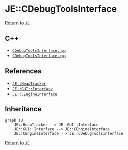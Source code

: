 # JE::CDebugToolsInterface

[Return to `JE`](/docs/je.md)

## C++

- [`CDebugToolsInterface.hpp`](/src/je/CDebugToolsInterface.hpp)
- [`CDebugToolsInterface.cpp`](/src/je/CDebugToolsInterface.cpp)

## References

- [`JE::HeapTracker`](/docs/je/HeapTracker.md)
- [`JE::GUI::Interface`](/docs/je/GUI/Interface.md)
- [`JE::CEngineInterface`](/docs/je/CEngineInterface.md)

## Inheritance

```mermaid
graph TD;
    JE::HeapTracker --> JE::GUI::Interface
    JE::GUI::Interface --> JE::CEngineInterface
    JE::CEngineInterface --> JE::CDebugToolsInterface
```

[Return to `JE`](/docs/je.md)